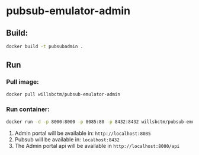 # pubsub-emulator-admin

## Build:
```sh
docker build -t pubsubadmin .
```

## Run
### Pull image:
```sh
docker pull willsbctm/pubsub-emulator-admin
```

### Run container:
```sh
docker run -d -p 8000:8000 -p 8085:80 -p 8432:8432 willsbctm/pubsub-emulator-admin
```

1. Admin portal will be available in: `http://localhost:8085`
2. Pubsub will be available in: `localhost:8432`
3. The Admin portal api will be available in `http://localhost:8000/api`
